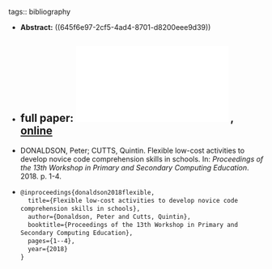 tags:: bibliography

- **Abstract:** ((645f6e97-2cf5-4ad4-8701-d8200eee9d39))
- full paper: ![local copy](../assets/flexible-low-cost-exercises_1683975813928_0.pdf) , [online](https://eprints.gla.ac.uk/198139/1/198139.pdf)
	-
- DONALDSON, Peter; CUTTS, Quintin. Flexible low-cost activities to develop novice code comprehension skills in schools. In: *Proceedings of the 13th Workshop in Primary and Secondary Computing Education*. 2018. p. 1-4.
- ```
  @inproceedings{donaldson2018flexible,
    title={Flexible low-cost activities to develop novice code comprehension skills in schools},
    author={Donaldson, Peter and Cutts, Quintin},
    booktitle={Proceedings of the 13th Workshop in Primary and Secondary Computing Education},
    pages={1--4},
    year={2018}
  }
  ```